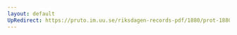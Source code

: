 ```yaml
---
layout: default
UpRedirect: https://pruto.im.uu.se/riksdagen-records-pdf/1880/prot-1880--ak--032/prot-1880--ak--032_026.pdf
---
```

